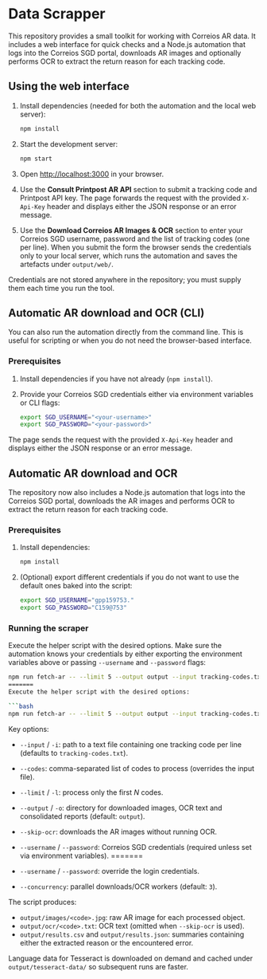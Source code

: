 # Data Scrapper

This repository provides a small toolkit for working with Correios AR data. It includes a web interface for quick checks and a Node.js automation that logs into the Correios SGD portal, downloads AR images and optionally performs OCR to extract the return reason for each tracking code.

## Using the web interface


1. Install dependencies (needed for both the automation and the local web server):

   ```bash
   npm install
   ```

2. Start the development server:

   ```bash
   npm start
   ```

3. Open <http://localhost:3000> in your browser.

4. Use the **Consult Printpost AR API** section to submit a tracking code and Printpost API key. The page forwards the request with the provided `X-Api-Key` header and displays either the JSON response or an error message.

5. Use the **Download Correios AR Images & OCR** section to enter your Correios SGD username, password and the list of tracking codes (one per line). When you submit the form the browser sends the credentials only to your local server, which runs the automation and saves the artefacts under `output/web/`.

Credentials are not stored anywhere in the repository; you must supply them each time you run the tool.

## Automatic AR download and OCR (CLI)

You can also run the automation directly from the command line. This is useful for scripting or when you do not need the browser-based interface.

### Prerequisites

1. Install dependencies if you have not already (`npm install`).
2. Provide your Correios SGD credentials either via environment variables or CLI flags:

   ```bash
   export SGD_USERNAME="<your-username>"
   export SGD_PASSWORD="<your-password>"

The page sends the request with the provided `X-Api-Key` header and displays either the JSON response or an error message.

## Automatic AR download and OCR

The repository now also includes a Node.js automation that logs into the Correios SGD portal, downloads the AR images and performs OCR to extract the return reason for each tracking code.

### Prerequisites

1. Install dependencies:

   ```bash
   npm install
   ```

2. (Optional) export different credentials if you do not want to use the default ones baked into the script:

   ```bash
   export SGD_USERNAME="gpp159753."
   export SGD_PASSWORD="C159@753"
   ```

### Running the scraper


Execute the helper script with the desired options. Make sure the automation knows your credentials by either exporting the environment variables above or passing `--username` and `--password` flags:

```bash
npm run fetch-ar -- --limit 5 --output output --input tracking-codes.txt --username "$SGD_USERNAME" --password "$SGD_PASSWORD"
=======
Execute the helper script with the desired options:

```bash
npm run fetch-ar -- --limit 5 --output output --input tracking-codes.txt

```

Key options:

* `--input` / `-i`: path to a text file containing one tracking code per line (defaults to `tracking-codes.txt`).
* `--codes`: comma-separated list of codes to process (overrides the input file).
* `--limit` / `-l`: process only the first _N_ codes.
* `--output` / `-o`: directory for downloaded images, OCR text and consolidated reports (default: `output`).
* `--skip-ocr`: downloads the AR images without running OCR.

* `--username` / `--password`: Correios SGD credentials (required unless set via environment variables).
=======
* `--username` / `--password`: override the login credentials.
* `--concurrency`: parallel downloads/OCR workers (default: `3`).

The script produces:

* `output/images/<code>.jpg`: raw AR image for each processed object.
* `output/ocr/<code>.txt`: OCR text (omitted when `--skip-ocr` is used).
* `output/results.csv` and `output/results.json`: summaries containing either the extracted reason or the encountered error.

Language data for Tesseract is downloaded on demand and cached under `output/tesseract-data/` so subsequent runs are faster.
